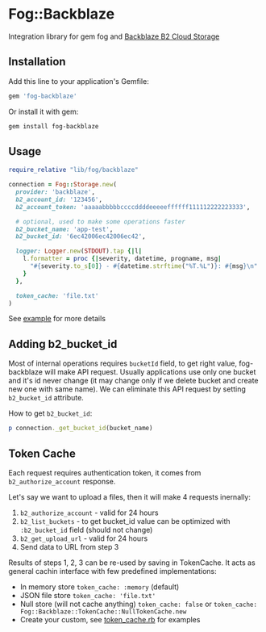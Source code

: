 # Fog::Backblaze

Integration library for gem fog and [Backblaze B2 Cloud Storage](https://www.backblaze.com/b2/cloud-storage.html)

## Installation

Add this line to your application's Gemfile:

```ruby
gem 'fog-backblaze'
```

Or install it with gem:

```sh
gem install fog-backblaze
```

## Usage

```ruby
require_relative "lib/fog/backblaze"

connection = Fog::Storage.new(
  provider: 'backblaze',
  b2_account_id: '123456',
  b2_account_token: 'aaaaabbbbbccccddddeeeeeffffff111112222223333',

  # optional, used to make some operations faster
  b2_bucket_name: 'app-test',
  b2_bucket_id: '6ec42006ec42006ec42',

  logger: Logger.new(STDOUT).tap {|l|
    l.formatter = proc {|severity, datetime, progname, msg|
      "#{severity.to_s[0]} - #{datetime.strftime("%T.%L")}: #{msg}\n"
    }
  },

  token_cache: 'file.txt'
)
```

See [example](examples/example.rb) for more details

## Adding b2_bucket_id

Most of internal operations requires `bucketId` field, to get right value, fog-backblaze will make API request.
Usually applications use only one bucket and it's id never change (it may change only if we delete bucket and create new one with same name).
We can eliminate this API request by setting `b2_bucket_id` attribute.

How to get `b2_bucket_id`:
```ruby
p connection._get_bucket_id(bucket_name)
```

## Token Cache

Each request requires authentication token, it comes from `b2_authorize_account` response.

Let's say we want to upload a files, then it will make 4 requests inernally:

1. `b2_authorize_account` - valid for 24 hours
2. `b2_list_buckets` - to get bucket_id value can be optimized with `:b2_bucket_id` field (should not change)
3. `b2_get_upload_url` - valid for 24 hours
4. Send data to URL from step 3

Results of steps 1, 2, 3 can be re-used by saving in TokenCache. It acts as general cachin interface with few predefined implementations:

* In memory store `token_cache: :memory` (default)
* JSON file store `token_cache: 'file.txt'`
* Null store (will not cache anything) `token_cache: false` or `token_cache: Fog::Backblaze::TokenCache::NullTokenCache.new`
* Create your custom, see [token_cache.rb](lib/fog/backblaze/token_cache.rb) for examples
